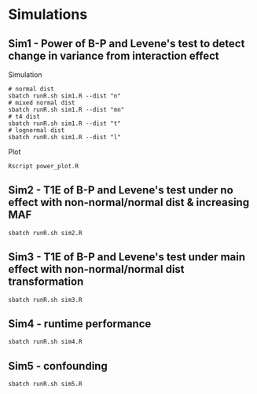 # Simulations

## Sim1 - Power of B-P and Levene's test to detect change in variance from interaction effect

Simulation

```shell
# normal dist
sbatch runR.sh sim1.R --dist "n"
# mixed normal dist
sbatch runR.sh sim1.R --dist "mn"
# t4 dist
sbatch runR.sh sim1.R --dist "t"
# lognormal dist
sbatch runR.sh sim1.R --dist "l"
```

Plot

```shell
Rscript power_plot.R
```

## Sim2 - T1E of B-P and Levene's test under no effect with non-normal/normal dist & increasing MAF

```shell
sbatch runR.sh sim2.R
```

## Sim3 - T1E of B-P and Levene's test under main effect with non-normal/normal dist transformation

```shell
sbatch runR.sh sim3.R
```

## Sim4 - runtime performance

```shell
sbatch runR.sh sim4.R
```

## Sim5 - confounding

```shell
sbatch runR.sh sim5.R
```